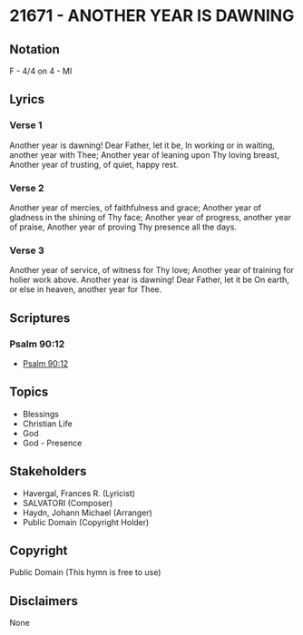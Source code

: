# 21671 - ANOTHER YEAR IS DAWNING

## Notation

F - 4/4 on 4 - MI

## Lyrics

### Verse 1

Another year is dawning! Dear Father, let it be, In working or in waiting, another year with Thee; Another year of leaning upon Thy loving breast, Another year of trusting, of quiet, happy rest.





### Verse 2

Another year of mercies, of faithfulness and grace; Another year of gladness in the shining of Thy face; Another year of progress, another year of praise, Another year of proving Thy presence all the days.



### Verse 3

Another year of service, of witness for Thy love; Another year of training for holier work above. Another year is dawning! Dear Father, let it be On earth, or else in heaven, another year for Thee.





## Scriptures

### Psalm 90:12

- [Psalm 90:12](https://www.biblegateway.com/passage/?search=Psalm%2090%3A12)


## Topics

- Blessings
- Christian Life
- God
- God - Presence

## Stakeholders

- Havergal, Frances R. (Lyricist)
- SALVATORI (Composer)
- Haydn, Johann Michael (Arranger)
- Public Domain (Copyright Holder)

## Copyright

Public Domain
(This hymn is free to use)

## Disclaimers

None

